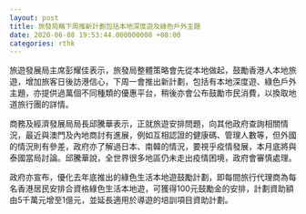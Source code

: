```yaml
---
layout: post
title: 旅發局稱下周推新計劃包括本地深度遊及綠色戶外主題
date: 2020-06-08 19:53:44.000000000 +08:00
categories: rthk
---
```


旅遊發展局主席彭耀佳表示，旅發局整體策略會先從本地做起，鼓勵香港人本地旅遊，增加旅客日後訪港信心，下周一會推出新計劃，包括有本地深度遊、綠色戶外主題，亦提供過萬個不同種類的優惠平台，稍後亦會公布鼓勵市民消費，以換取地道旅行團的詳情。

商務及經濟發展局局長邱騰華表示，正就旅遊安排問題，向其他政府查詢相關情況，最近與澳門及內地商討有進展，例如互相認證的健康碼、管理人數等，但外國的情況則有參差，政府亦了解過日本、南韓的情況，要視乎疫情發展，本月底將與泰國當局討論。邱騰華說，全世界很多地區仍未走出疫情困境，政府會審慎處理。

政府亦宣布，優化去年底推出的綠色生活本地遊鼓勵計劃，即每間旅行代理商為每名香港居民安排合資格綠色生活本地遊，可獲得100元鼓勵金的安排，計劃資助額由5千萬元增至1億元，並延長適用於導遊的培訓項目資助計劃。
